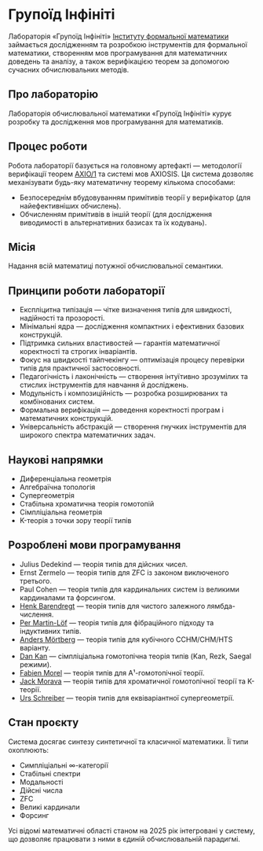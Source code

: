 # Групоїд Інфініті

Лабораторія «Групоїд Інфініті» <a href="https://groupoid.space/institute/index.htm">Інституту формальної математики</a> займається дослідженням та розробкою інструментів для формальної математики,
створенням мов програмування для математичних доведень та аналізу, а також верифікацією
теорем за допомогою сучасних обчислювальних методів.

## Про лабораторію

Лабораторія обчислювальної математики «Групоїд Інфініті» курує розробку та дослідження мов програмування для математиків.

## Процес роботи

Робота лабораторії базується на головному артефакті — методології верифікації теорем <a href="https://axio.groupoid.space">AXIO/1</a> та системі мов AXIOSIS.
Ця система дозволяє механізувати будь-яку математичну теорему кількома способами:

* Безпосереднім вбудовуванням примітивів теорії у верифікатор (для найефективніших обчислень).
* Обчисленням примітивів в іншій теорії (для дослідження виводимості в альтернативних базисах та їх кодувань).

## Місія

Надання всій математиці потужної обчислювальної семантики.

## Принципи роботи лабораторії

* Експліцитна типізація — чітке визначення типів для швидкості, надійності та прозорості.
* Мінімальні ядра — дослідження компактних і ефективних базових конструкцій.
* Підтримка сильних властивостей — гарантія математичної коректності та строгих інваріантів.
* Фокус на швидкості тайпчекінгу — оптимізація процесу перевірки типів для практичної застосовності.
* Педагогічність і лаконічність — створення інтуїтивно зрозумілих та стислих інструментів для навчання й досліджень.
* Модульність і композиційність — розробка розширюваних та комбінованих систем.
* Формальна верифікація — доведення коректності програм і математичних конструкцій.
* Універсальність абстракцій — створення гнучких інструментів для широкого спектра математичних задач.

## Наукові напрямки

* Диференціальна геометрія
* Алгебраїчна топологія
* Супергеометрія
* Стабільна хроматична теорія гомотопій
* Сімпліціальна геометрія
* K-теорія з точки зору теорії типів

## Розроблені мови програмування

* Julius Dedekind — теорія типів для дійсних чисел.
* Ernst Zermelo — теорія типів для ZFC із законом виключеного третього.
* Paul Cohen — теорія типів для кардинальних систем із великими кардиналами та форсингом.
* <a href="https://henk.groupoid.space">Henk Barendregt</a> — теорія типів для чистого залежного лямбда-числення.
* <a href="https://per.groupoid.space">Per Martin-Löf</a> — теорія типів для фібраційного підходу та індуктивних типів.
* <a href="https://anders.groupoid.space">Anders Mörtberg</a> — теорія типів для кубічного CCHM/CHM/HTS варіанту.
* <a href="https://dan.groupoid.space">Dan Kan</a> — сімпліціальна гомотопічна теорія типів (Kan, Rezk, Saegal режими).
* <a href="https://fabien.groupoid.space">Fabien Morel</a> — теорія типів для A¹-гомотопічної теорії.
* <a href="https://jack.groupoid.space">Jack Morava</a> — теорія типів для хроматичної гомотопічної теорії та K-теорії.
* <a href="https://urs.groupoid.space">Urs Schreiber</a> — теорія типів для еквіваріантної супергеометрії.

## Стан проєкту

Система досягає синтезу синтетичної та класичної математики. Її типи охоплюють:

* Симпліціальні ∞-категорії
* Стабільні спектри
* Модальності
* Дійсні числа
* ZFC
* Великі кардинали
* Форсинг

Усі відомі математичні області станом на 2025 рік інтегровані у систему, що дозволяє працювати з ними в єдиній обчислювальній парадигмі.

